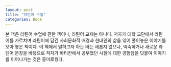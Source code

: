```yaml
---
layout: post
title: "라틴어 수업"
categories: Book
---
```


본 책은 라틴어 수업에 관한 책이나, 라틴어 교재는 아니다. 저자가 대학 교단에서 라틴어를 가르치며 라틴어에 담긴 사회문화적 배경과 현대인의 삶을 엮어 풀어놓은 이야기를 모아 놓은 책이다. 이 책에서 말하고자 하는 바는 새롭지 않으나, 익숙하거나 새로운 라틴어 문장을 바탕으로 저자가 바티칸에서 공부했던 시절에 대한 경험담을 덧붙여 이야기를 이어나가는 것은 흥미로웠다.